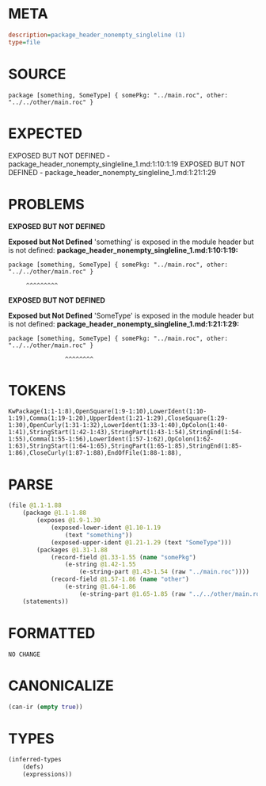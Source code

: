# META
~~~ini
description=package_header_nonempty_singleline (1)
type=file
~~~
# SOURCE
~~~roc
package [something, SomeType] { somePkg: "../main.roc", other: "../../other/main.roc" }
~~~
# EXPECTED
EXPOSED BUT NOT DEFINED - package_header_nonempty_singleline_1.md:1:10:1:19
EXPOSED BUT NOT DEFINED - package_header_nonempty_singleline_1.md:1:21:1:29
# PROBLEMS
**EXPOSED BUT NOT DEFINED**

**Exposed but Not Defined**
'something' is exposed in the module header but is not defined:
**package_header_nonempty_singleline_1.md:1:10:1:19:**
```roc
package [something, SomeType] { somePkg: "../main.roc", other: "../../other/main.roc" }
```
         ^^^^^^^^^


**EXPOSED BUT NOT DEFINED**

**Exposed but Not Defined**
'SomeType' is exposed in the module header but is not defined:
**package_header_nonempty_singleline_1.md:1:21:1:29:**
```roc
package [something, SomeType] { somePkg: "../main.roc", other: "../../other/main.roc" }
```
                    ^^^^^^^^


# TOKENS
~~~zig
KwPackage(1:1-1:8),OpenSquare(1:9-1:10),LowerIdent(1:10-1:19),Comma(1:19-1:20),UpperIdent(1:21-1:29),CloseSquare(1:29-1:30),OpenCurly(1:31-1:32),LowerIdent(1:33-1:40),OpColon(1:40-1:41),StringStart(1:42-1:43),StringPart(1:43-1:54),StringEnd(1:54-1:55),Comma(1:55-1:56),LowerIdent(1:57-1:62),OpColon(1:62-1:63),StringStart(1:64-1:65),StringPart(1:65-1:85),StringEnd(1:85-1:86),CloseCurly(1:87-1:88),EndOfFile(1:88-1:88),
~~~
# PARSE
~~~clojure
(file @1.1-1.88
	(package @1.1-1.88
		(exposes @1.9-1.30
			(exposed-lower-ident @1.10-1.19
				(text "something"))
			(exposed-upper-ident @1.21-1.29 (text "SomeType")))
		(packages @1.31-1.88
			(record-field @1.33-1.55 (name "somePkg")
				(e-string @1.42-1.55
					(e-string-part @1.43-1.54 (raw "../main.roc"))))
			(record-field @1.57-1.86 (name "other")
				(e-string @1.64-1.86
					(e-string-part @1.65-1.85 (raw "../../other/main.roc"))))))
	(statements))
~~~
# FORMATTED
~~~roc
NO CHANGE
~~~
# CANONICALIZE
~~~clojure
(can-ir (empty true))
~~~
# TYPES
~~~clojure
(inferred-types
	(defs)
	(expressions))
~~~
